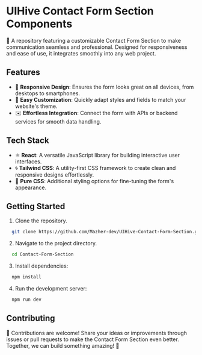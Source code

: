 # UIHive Contact Form Section Components

📩 A repository featuring a customizable Contact Form Section to make communication seamless and professional. Designed for responsiveness and ease of use, it integrates smoothly into any web project.

## Features

- 📱 **Responsive Design**: Ensures the form looks great on all devices, from desktops to smartphones.  
- 🎨 **Easy Customization**: Quickly adapt styles and fields to match your website's theme.  
- ✉️ **Effortless Integration**: Connect the form with APIs or backend services for smooth data handling.  

## Tech Stack

- ⚛️ **React**: A versatile JavaScript library for building interactive user interfaces.  
- 🌀 **Tailwind CSS**: A utility-first CSS framework to create clean and responsive designs effortlessly.  
- 🎯 **Pure CSS**: Additional styling options for fine-tuning the form's appearance.  

## Getting Started

1. Clone the repository.

```bash
  git clone https://github.com/Mazher-dev/UIHive-Contact-Form-Section.git
```

2. Navigate to the project directory.

```bash
  cd Contact-Form-Section
```

3. Install dependencies:

```bash
  npm install
```

4. Run the development server:

```bash
  npm run dev
```

## Contributing

🤝 Contributions are welcome! Share your ideas or improvements through issues or pull requests to make the Contact Form Section even better. Together, we can build something amazing! 🚀
